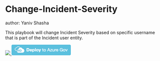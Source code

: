 # Change-Incident-Severity
author: Yaniv Shasha

This playbook will change Incident Severity based on specific username that is part of the Incident user entity.

<a href="https://azuredeploy.net/?repository=https://github.com/Azure/Azure-Sentinel/blob/master/Playbooks/Change-Incident-Severity" target="_blank">
    <img src="http://azuredeploy.net/deploybutton.png"/>
</a>
<a href="https://portal.azure.us/#create/Microsoft.Template/uri/https%3A%2F%2Fraw.githubusercontent.com%2FAzure%2FAzure-Sentinel%2Fmaster%2FPlaybooks%2FChange-Incident-Severity%2Fazuredeploy.json" target="_blank">
<img src="https://raw.githubusercontent.com/Azure/azure-quickstart-templates/master/1-CONTRIBUTION-GUIDE/images/deploytoazuregov.png"/>
</a>
